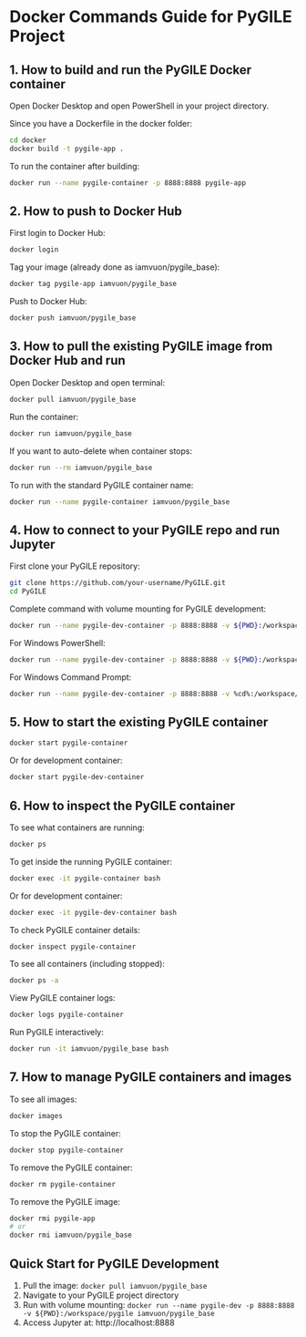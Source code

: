 # Docker Commands Guide for PyGILE Project

## 1. How to build and run the PyGILE Docker container

Open Docker Desktop and open PowerShell in your project directory.

Since you have a Dockerfile in the docker folder:

```bash
cd docker
docker build -t pygile-app .
```

To run the container after building:

```bash
docker run --name pygile-container -p 8888:8888 pygile-app
```

## 2. How to push to Docker Hub

First login to Docker Hub:

```bash
docker login
```

Tag your image (already done as iamvuon/pygile_base):

```bash
docker tag pygile-app iamvuon/pygile_base
```

Push to Docker Hub:

```bash
docker push iamvuon/pygile_base
```

## 3. How to pull the existing PyGILE image from Docker Hub and run

Open Docker Desktop and open terminal:

```bash
docker pull iamvuon/pygile_base
```

Run the container:

```bash
docker run iamvuon/pygile_base
```

If you want to auto-delete when container stops:

```bash
docker run --rm iamvuon/pygile_base
```

To run with the standard PyGILE container name:

```bash
docker run --name pygile-container iamvuon/pygile_base
```

## 4. How to connect to your PyGILE repo and run Jupyter

First clone your PyGILE repository:

```bash
git clone https://github.com/your-username/PyGILE.git
cd PyGILE
```

Complete command with volume mounting for PyGILE development:

```bash
docker run --name pygile-dev-container -p 8888:8888 -v ${PWD}:/workspace/pygile iamvuon/pygile_base
```

For Windows PowerShell:
```bash
docker run --name pygile-dev-container -p 8888:8888 -v ${PWD}:/workspace/pygile iamvuon/pygile_base
```

For Windows Command Prompt:
```bash
docker run --name pygile-dev-container -p 8888:8888 -v %cd%:/workspace/pygile iamvuon/pygile_base
```

## 5. How to start the existing PyGILE container

```bash
docker start pygile-container
```

Or for development container:
```bash
docker start pygile-dev-container
```

## 6. How to inspect the PyGILE container

To see what containers are running:

```bash
docker ps
```

To get inside the running PyGILE container:

```bash
docker exec -it pygile-container bash
```

Or for development container:
```bash
docker exec -it pygile-dev-container bash
```

To check PyGILE container details:

```bash
docker inspect pygile-container
```

To see all containers (including stopped):

```bash
docker ps -a
```

View PyGILE container logs:

```bash
docker logs pygile-container
```

Run PyGILE interactively:

```bash
docker run -it iamvuon/pygile_base bash
```

## 7. How to manage PyGILE containers and images

To see all images:

```bash
docker images
```

To stop the PyGILE container:

```bash
docker stop pygile-container
```

To remove the PyGILE container:

```bash
docker rm pygile-container
```

To remove the PyGILE image:

```bash
docker rmi pygile-app
# or
docker rmi iamvuon/pygile_base
```

## Quick Start for PyGILE Development

1. Pull the image: `docker pull iamvuon/pygile_base`
2. Navigate to your PyGILE project directory
3. Run with volume mounting: `docker run --name pygile-dev -p 8888:8888 -v ${PWD}:/workspace/pygile iamvuon/pygile_base`
4. Access Jupyter at: http://localhost:8888